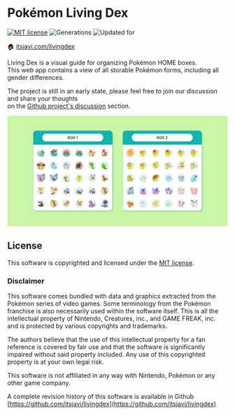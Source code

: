 # Pokémon Living Dex

[![MIT license](https://img.shields.io/badge/license-MIT-green.svg)](https://opensource.org/licenses/MIT)
![Generations](https://img.shields.io/badge/Generations-1--8-orange)
![Updated for](https://img.shields.io/badge/Updated%20For-Crown%20of%20Tundra-teal)

🏠 [itsjavi.com/livingdex](https://itsjavi.com/livingdex)

Living Dex is a visual guide for organizing Pokémon HOME boxes.<br>
This web app contains a view of all storable Pokémon forms, including all gender differences.

The project is still in an early state, please feel free to join our discussion and share your thoughts <br>
on the [Github project's discussion](https://github.com/itsjavi/livingdex/discussions) section.

![](resources/preview.png)


## License

This software is copyrighted and licensed under the
[MIT license](https://github.com/itsjavi/livingdex/LICENSE).

### Disclaimer

This software comes bundled with data and graphics extracted from the
Pokémon series of video games. Some terminology from the Pokémon franchise is
also necessarily used within the software itself. This is all the intellectual
property of Nintendo, Creatures, inc., and GAME FREAK, inc. and is protected by
various copyrights and trademarks.

The authors believe that the use of this intellectual property for a fan reference
is covered by fair use and that the software is significantly impaired without said
property included. Any use of this copyrighted property is at your own legal risk.

This software is not affiliated in any way with Nintendo,
Pokémon or any other game company.

A complete revision history of this software is available in Github
[https://github.com/itsjavi/livingdex](https://github.com/itsjavi/livingdex)
